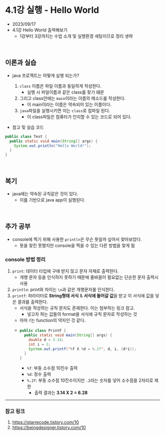 # 4.1강 실행 - Hello World

- 2023/09/17
- 4.1강 Hello World 출력해보기
  - 1강부터 3강까지는 수업 소개 및 실행환경 세팅이므로 정리 생략

<br/>

## 이론과 실습

- java 프로젝트는 어떻게 실행 되는가?

  1. `class` 이름은 파일 이름과 동일하게 작성한다.
     - 실행 시 파일이름과 같은 class를 찾기 떄문
  2. 그리고 class안에는 `main`이라는 이름의 메소드를 작성한다.
     - 이 main이라는 이름은 약속되어 있는 이름이다.
  3. `java`파일을 실행시키면 이는 `class`로 컴파일 된다.
     - 이 class파일은 컴퓨터가 인지할 수 있는 코드로 되어 있다.

- 참고 및 실습 코드

```java
public class Test {
  public static void main(String[] args) {
    System.out.println("Hello World!");
  }
}
```

<br/>

## 복기

- java에는 약속된 규칙같은 것이 있다.
  - 이를 기반으로 java app이 실행된다.

<br/>

## 추가 공부

- console에 찍기 위해 사용한 `println`은 무슨 뜻일까 싶어서 찾아보았다.
  - 뜻을 찾진 못했지만 console을 찍을 수 있는 다른 방법을 찾게 됨

### console 방법 정리

1. `print`: 데이터 타입에 구애 받지 않고 문자 자체로 출력한다.
   - 개행 문자 등을 인식하지 못하기 때문에 줄바꿈이 필요없는 단순한 문자 출력시 사용
2. `println`: print와 차이는 `\n`과 같은 개행문자를 인식한다.
3. `printf`: 파라미터로 **String형태 서식** & **서식에 들어갈 값**을 받고 이 서식에 값을 넣은 결과를 출력한다.
   - 서식을 작성하는 규칙 문자도 존재한다. 이는 첨부하는 링크 참고.
     - 넣고자 하는 값들의 format을 서식에 규칙 문자로 작성하는 것
   - 아마 `f`는 function의 약자인 것 같다.
   - ```java
     public class PrintF {
       public static void main(String[] args) {
         double d = 3.14;
         int i = 2;
         System.out.printf('%f X %d = %.2f', d, i, (d*i));
       }
     }
     ```
     - `%f`: 부동 소수점 10진수 출력
     - `%d`: 정수 출력
     - `%.2f`: 부동 소수점 10진수이지만 `.2`라는 숫자를 넣어 소수점을 2자리로 제한
       - 출력 결과는 **3.14 X 2 = 6.28**

---

### 참고 링크

1. https://starrecode.tistory.com/10
2. https://beingdesigner.tistory.com/10

